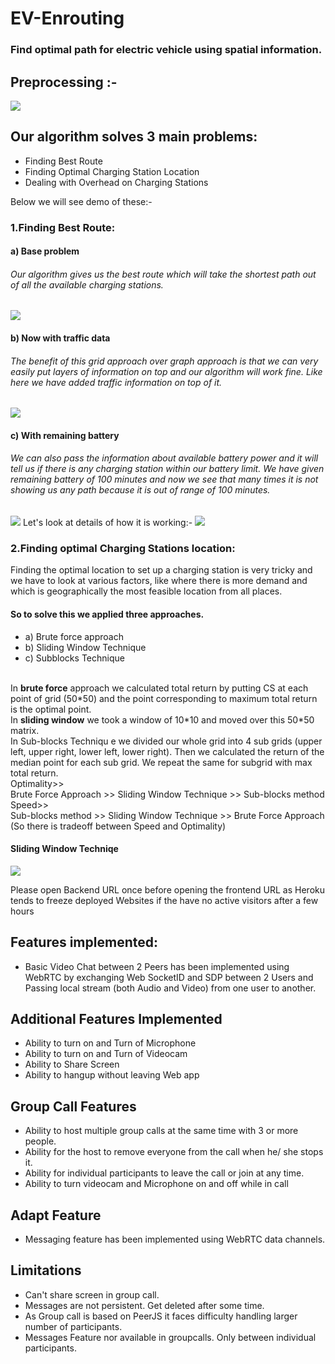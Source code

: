 # EV-Enrouting
<h3>Find optimal path for electric vehicle using spatial information.</h3>

<h2>Preprocessing :-</h1>
<p></p>
<img src="Images/x1_2.gif" />

## Our algorithm solves 3 main problems: 
 * Finding Best Route
 * Finding Optimal Charging Station Location
 * Dealing with Overhead on Charging Stations

Below we will see demo of these:-

### 1.Finding Best Route: 
<h4> a) Base problem </h4>
<h6>Our algorithm gives us the best route which will take the shortest path out of all the available charging stations.</h6>
<img src="Images/x1_4.gif" />
<h4> b) Now with traffic data </h4>
<h6>The benefit of this grid approach over graph approach is that we can very easily put layers of information on top and our algorithm will work fine. Like here we have added traffic information on top of it.</h6>
<img src="Images/x1_5.gif" />
<h4> c) With remaining battery<h4>
<h6>We can also pass the information about available battery power and it will tell us if there is any charging station within our battery limit. We have given remaining battery of 100 minutes and now we see that many times it is not showing us any path  because it is out of range of 100 minutes. </h6>
<img src="Images/x1_8.gif" />
Let's look at details of how it is working:-
<img src="Images/x1_10.gif" />

### 2.Finding optimal Charging Stations location:
Finding the optimal location to set up a charging station is very tricky and we have to look at various factors, like where there is more demand and  which is geographically the most feasible location from all places.
#### So to solve this we applied three approaches. 
 * a) Brute force approach
 * b) Sliding Window Technique
 * c) Subblocks Technique

<br>
In <b>brute force</b> approach we calculated total return by putting CS at each point of grid (50*50) and the point corresponding to maximum total return is the optimal point.<br>
In <b>sliding window</b>  we took a window of 10*10 and moved over this 50*50 matrix.<br>
In </b>Sub-blocks Techniqu</b> e we divided our whole grid into 4 sub grids (upper left, upper right, lower left, lower right). Then we calculated the return of the median point for each sub grid. We repeat the same for subgrid with max total return.<br>
Optimality>><br>
Brute Force Approach >> Sliding Window Technique >> Sub-blocks method <br>
Speed>><br>
Sub-blocks method >> Sliding Window Technique >> Brute Force Approach<br>
(So there is tradeoff between Speed and Optimality)
<h4>Sliding Window Techniqe </h4>
<img src="Images/x1_11.gif" />

Please open Backend URL once before opening the frontend URL as Heroku tends to freeze deployed Websites if the have no active visitors after a few hours

## Features implemented:
* Basic Video Chat between 2 Peers has been implemented using WebRTC by exchanging Web SocketID and SDP between 2 Users and Passing local stream (both Audio and Video) from one user to another.

## Additional Features Implemented
* Ability to turn on and Turn of Microphone
* Ability to turn on and Turn of Videocam
* Ability to Share Screen​
* Ability to hangup without leaving Web app​

## Group Call Features
* Ability to host multiple group calls at the same time with 3 or more people.
* Ability for the host to remove everyone from the call when he/ she stops it.
* Ability for individual participants to leave the call or join at any time.
* Ability to turn videocam and Microphone on and off while in call

## Adapt Feature
* Messaging feature has been implemented using WebRTC data channels.

## Limitations
* Can't share screen in group call.
* Messages are not persistent. Get deleted after some time.
* As Group call is based on PeerJS it faces difficulty handling larger number of participants.
* Messages Feature nor available in groupcalls. Only between individual participants.

